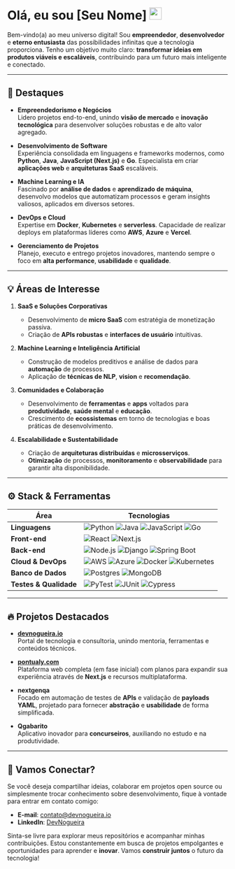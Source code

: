# Olá, eu sou [Seu Nome] <img src="https://media.giphy.com/media/hvRJCLFzcasrR4ia7z/giphy.gif" width="28">

Bem-vindo(a) ao meu universo digital! Sou **empreendedor**, **desenvolvedor** e **eterno entusiasta** das possibilidades infinitas que a tecnologia proporciona. Tenho um objetivo muito claro: **transformar ideias em produtos viáveis e escaláveis**, contribuindo para um futuro mais inteligente e conectado.

---

## :rocket: Destaques

- **Empreendedorismo e Negócios**  
  Lidero projetos end-to-end, unindo **visão de mercado** e **inovação tecnológica** para desenvolver soluções robustas e de alto valor agregado.

- **Desenvolvimento de Software**  
  Experiência consolidada em linguagens e frameworks modernos, como **Python**, **Java**, **JavaScript (Next.js)** e **Go**. Especialista em criar **aplicações web** e **arquiteturas SaaS** escaláveis.

- **Machine Learning e IA**  
  Fascinado por **análise de dados** e **aprendizado de máquina**, desenvolvo modelos que automatizam processos e geram insights valiosos, aplicados em diversos setores.

- **DevOps e Cloud**  
  Expertise em **Docker**, **Kubernetes** e **serverless**. Capacidade de realizar deploys em plataformas líderes como **AWS**, **Azure** e **Vercel**.

- **Gerenciamento de Projetos**  
  Planejo, executo e entrego projetos inovadores, mantendo sempre o foco em **alta performance**, **usabilidade** e **qualidade**.

---

## :bulb: Áreas de Interesse

1. **SaaS e Soluções Corporativas**  
   - Desenvolvimento de **micro SaaS** com estratégia de monetização passiva.  
   - Criação de **APIs robustas** e **interfaces de usuário** intuitivas.

2. **Machine Learning e Inteligência Artificial**  
   - Construção de modelos preditivos e análise de dados para **automação** de processos.  
   - Aplicação de **técnicas de NLP**, **vision** e **recomendação**.

3. **Comunidades e Colaboração**  
   - Desenvolvimento de **ferramentas** e **apps** voltados para **produtividade**, **saúde mental** e **educação**.  
   - Crescimento de **ecossistemas** em torno de tecnologias e boas práticas de desenvolvimento.

4. **Escalabilidade e Sustentabilidade**  
   - Criação de **arquiteturas distribuídas** e **microsserviços**.  
   - **Otimização** de processos, **monitoramento** e **observabilidade** para garantir alta disponibilidade.

---

## :gear: Stack & Ferramentas

| Área                  | Tecnologias                                                                |
|-----------------------|----------------------------------------------------------------------------|
| **Linguagens**        | ![Python](https://img.shields.io/badge/-Python-3776AB?style=flat&logo=python&logoColor=white) ![Java](https://img.shields.io/badge/-Java-007396?style=flat&logo=java&logoColor=white) ![JavaScript](https://img.shields.io/badge/-JavaScript-F7DF1E?style=flat&logo=javascript&logoColor=black) ![Go](https://img.shields.io/badge/-Go-00ADD8?style=flat&logo=go&logoColor=white) |
| **Front-end**         | ![React](https://img.shields.io/badge/-React-61DAFB?style=flat&logo=react&logoColor=black) ![Next.js](https://img.shields.io/badge/-Next.js-000?style=flat&logo=next.js&logoColor=white) |
| **Back-end**          | ![Node.js](https://img.shields.io/badge/-Node.js-339933?style=flat&logo=node.js&logoColor=white) ![Django](https://img.shields.io/badge/-Django-092E20?style=flat&logo=django&logoColor=white) ![Spring Boot](https://img.shields.io/badge/-Spring%20Boot-6DB33F?style=flat&logo=spring-boot&logoColor=white) |
| **Cloud & DevOps**    | ![AWS](https://img.shields.io/badge/-AWS-232F3E?style=flat&logo=amazon-aws&logoColor=white) ![Azure](https://img.shields.io/badge/-Azure-0089D6?style=flat&logo=microsoft-azure&logoColor=white) ![Docker](https://img.shields.io/badge/-Docker-2496ED?style=flat&logo=docker&logoColor=white) ![Kubernetes](https://img.shields.io/badge/-Kubernetes-326CE5?style=flat&logo=kubernetes&logoColor=white) |
| **Banco de Dados**    | ![Postgres](https://img.shields.io/badge/-PostgreSQL-336791?style=flat&logo=postgresql&logoColor=white) ![MongoDB](https://img.shields.io/badge/-MongoDB-47A248?style=flat&logo=mongodb&logoColor=white) |
| **Testes & Qualidade**| ![PyTest](https://img.shields.io/badge/-PyTest-0A9EDC?style=flat&logo=pytest&logoColor=white) ![JUnit](https://img.shields.io/badge/-JUnit-25A162?style=flat&logo=junit5&logoColor=white) ![Cypress](https://img.shields.io/badge/-Cypress-17202C?style=flat&logo=cypress&logoColor=white) |

---

## :fire: Projetos Destacados

- **[devnogueira.io](https://devnogueira.io/)**  
  Portal de tecnologia e consultoria, unindo mentoria, ferramentas e conteúdos técnicos.  

- **[pontualy.com](https://pontualy.com/)**  
  Plataforma web completa (em fase inicial) com planos para expandir sua experiência através de **Next.js** e recursos multiplataforma.  

- **nextgenqa**  
  Focado em automação de testes de **APIs** e validação de **payloads YAML**, projetado para fornecer **abstração** e **usabilidade** de forma simplificada.  

- **Qgabarito**  
  Aplicativo inovador para **concurseiros**, auxiliando no estudo e na produtividade.

---

## :handshake: Vamos Conectar?

Se você deseja compartilhar ideias, colaborar em projetos open source ou simplesmente trocar conhecimento sobre desenvolvimento, fique à vontade para entrar em contato comigo:

- **E-mail**: [contato@devnogueira.io](mailto:contato@devnogueira.io)  
- **LinkedIn**: [DevNogueira](https://linkedin.com/in/diegonogueirapaula)  

Sinta-se livre para explorar meus repositórios e acompanhar minhas contribuições. Estou constantemente em busca de projetos empolgantes e oportunidades para aprender e **inovar**. Vamos **construir juntos** o futuro da tecnologia!
